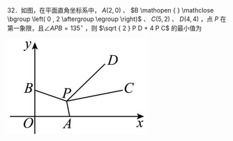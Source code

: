 32．如图，在平面直角坐标系中， $A { \big ( } 2 , 0 { \big ) }$ 、 $B \mathopen { } \mathclose \bgroup \left( 0 , 2 \aftergroup \egroup \right)$ 、 $C \left( 5 , 2 \right)$ 、 $D \left( 4 , 4 \right)$ ，点 $P$ 在第一象限，且$\angle A P B = 1 3 5 ^ { \circ }$ ，则 $\sqrt { 2 } P D + 4 P C$ 的最小值为

![](<../../qs_image_DB/专题2-5_最值模型之阿氏圆与胡不归（解析版）/1ce82cc7f8a2369148ef3edd50780fef80927080535a68e5678319b40569309f.jpg>)

